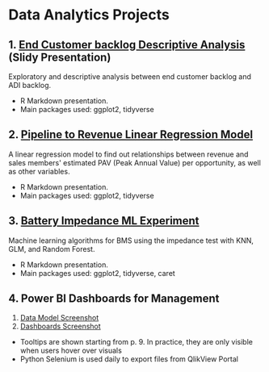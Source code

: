 # Data Analytics Projects

## 1. [End Customer backlog Descriptive Analysis](End_Customer_Backlog/R_Visualizations.pdf "ECBL PDF") (Slidy Presentation)
Exploratory and descriptive analysis between end customer backlog and ADI backlog.
* R Markdown presentation.
* Main packages used: ggplot2, tidyverse

## 2. [Pipeline to Revenue Linear Regression Model](Pipeline_Revenue_Regression/Reg_Report.pdf "Regression Report PDF")
A linear regression model to find out relationships between revenue and sales members' estimated PAV (Peak Annual Value) per opportunity, as well as other variables.
* R Markdown presentation.
* Main packages used: ggplot2, tidyverse

## 3. [Battery Impedance ML Experiment](ML/Battery_Models.pdf "ML PDF")
Machine learning algorithms for BMS using the impedance test with KNN, GLM, and Random Forest.
* R Markdown presentation.
* Main packages used: ggplot2, tidyverse, caret

## 4. Power BI Dashboards for Management
1. [Data Model Screenshot](PowerBI_Management/Data_Model.png "DM Png")
2. [Dashboards Screenshot](https://github.com/b03701244/Portfolio/raw/main/PowerBI_Management/PowerBI_Management.pdf "PBI PDF")
* Tooltips are shown starting from p. 9. In practice, they are only visible when users hover over visuals
* Python Selenium is used daily to export files from QlikView Portal
